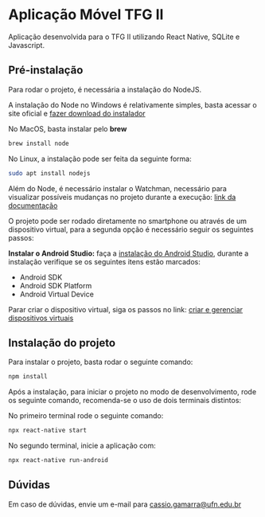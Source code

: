 # Aplicação Móvel TFG II

Aplicação desenvolvida para o TFG II utilizando React Native, SQLite e Javascript.

## Pré-instalação

Para rodar o projeto, é necessária a instalação do NodeJS.

A instalação do Node no Windows é relativamente simples, basta acessar o site oficial e [fazer download do instalador](https://nodejs.org/en/download/)

No MacOS, basta instalar pelo **brew**
```bash
brew install node
```
No Linux, a instalação pode ser feita da seguinte forma:
```bash
sudo apt install nodejs
```

Além do Node, é necessário instalar o Watchman, necessário para visualizar possíveis mudanças no projeto durante a execução: [link da documentação](https://facebook.github.io/watchman/docs/install.html) 

O projeto pode ser rodado diretamente no smartphone ou através de um dispositivo virtual, para a segunda opção é necessário seguir os seguintes passos: 

**Instalar o Android Studio:** faça a [instalação do Android Studio](https://developer.android.com/studio?hl=pt-br), durante a instalação verifique se os seguintes itens estão marcados:
* Android SDK
* Android SDK Platform
* Android Virtual Device

Parar criar o dispositivo virtual, siga os passos no link: [criar e gerenciar dispositivos virtuais](https://developer.android.com/studio/run/managing-avds?hl=pt-br) 

## Instalação do projeto

Para instalar o projeto, basta rodar o seguinte comando:
```bash
npm install
```

Após a instalação, para iniciar o projeto no modo de desenvolvimento, rode os seguinte comando, recomenda-se o uso de dois terminais distintos:

No primeiro terminal rode o seguinte comando:
```bash
npx react-native start
```
No segundo terminal, inicie a aplicação com:
```bash
npx react-native run-android
```
## Dúvidas
Em caso de dúvidas, envie um e-mail para [cassio.gamarra@ufn.edu.br](mailto:cassio.gamarra@ufn.edu.br) 